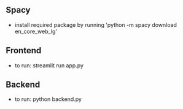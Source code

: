 ## Spacy

- install required package by running 'python -m spacy download en_core_web_lg'

## Frontend

- to run: streamlit run app.py

## Backend

- to run: python backend.py
